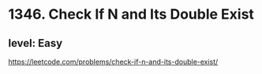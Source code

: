 # 1346. Check If N and Its Double Exist
## level: Easy

https://leetcode.com/problems/check-if-n-and-its-double-exist/
